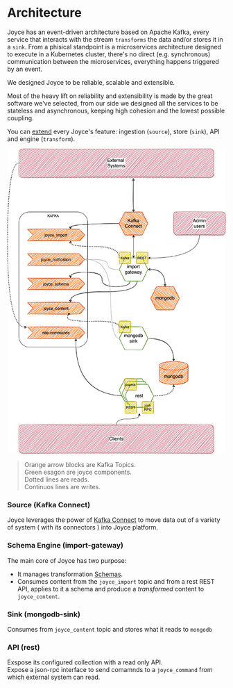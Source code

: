 
# Architecture

Joyce has an event-driven architecture based on Apache Kafka, every service that interacts with the stream `transforms` the data and/or stores it in a `sink`. From a phisical standpoint is a microservices architecture designed to execute in a Kubernetes cluster, there's no direct (e.g. synchronous) communication between the microservices, everything happens triggered by an event. 

We designed Joyce to be reliable, scalable and extensible.

Most of the heavy lift on reliability and extensibility is made by the great software we've selected, from our side we designed all the services to be stateless and asynchronous, keeping high cohesion and the lowest possible coupling.

You can [extend](Extending) every Joyce's feature: ingestion (`source`), store (`sink`), API and engine (`transform`). 

![architecture](/img/architecture/Architecture-v4.png)

> Orange arrow blocks are Kafka Topics.   
> Green esagon are joyce components.   
> Dotted lines are reads.  
> Continuos lines are writes.   

### Source (Kafka Connect)

Joyce leverages the power of [Kafka Connect](https://docs.confluent.io/platform/current/connect/index.html) to move data out of a variety of system ( with its connectors ) into Joyce platform.   

### Schema Engine (import-gateway)

The main core of Joyce has two purpose:
- It manages transformation [Schemas](schema).
- Consumes content from the `joyce_import` topic and from a rest REST API, applies to it a schema and produce a *transformed* content to `joyce_content`.

### Sink (mongodb-sink)

Consumes from `joyce_content` topic and stores what it reads to `mongodb`

### API (rest)

Exspose its configured collection with a read only API.  
Expose a json-rpc interface to send comamnds to a `joyce_command` from which external system can read.


